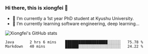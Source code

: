 ### Hi there, this is xiongfei 👋


- 🔭 I’m currently a 1st year PhD student at Kyushu University.
- 🌱 I’m currently learning software engineering, deep learning...

<!--
**Toma62299781/Toma62299781** is a ✨ _special_ ✨ repository because its `README.md` (this file) appears on your GitHub profile.
Here are some ideas to get you started:
-->

![Xiongfei's GitHub stats](https://github-readme-stats.vercel.app/api?username=Toma62299781)

<!--START_SECTION:waka-->
```text
Java       2 hrs 6 mins    ███████████████████░░░░░░   75.78 % 
Markdown   40 mins         ██████░░░░░░░░░░░░░░░░░░░   24.22 % 
```
<!--END_SECTION:waka-->

